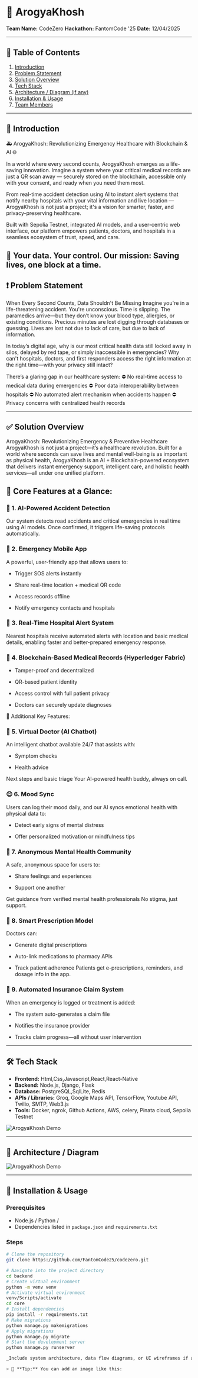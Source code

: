 # 🚀 ArogyaKhosh

**Team Name:** CodeZero 
**Hackathon:** FantomCode '25 
**Date:** 12/04/2025

---

## 📖 Table of Contents

1. [Introduction](#-introduction)
2. [Problem Statement](#-problem-statement)
3. [Solution Overview](#-solution-overview)
4. [Tech Stack](#-tech-stack)
5. [Architecture / Diagram (if any)](#-architecture--diagram-if-any)
6. [Installation & Usage](#-installation--usage)
7. [Team Members](#-team-members)

---

## 🧠 Introduction

🚑 ArogyaKhosh: Revolutionizing Emergency Healthcare with Blockchain & AI 🌐

In a world where every second counts, ArogyaKhosh emerges as a life-saving innovation. Imagine a system where your critical medical records are just a QR scan away — securely stored on the blockchain, accessible only with your consent, and ready when you need them most.

From real-time accident detection using AI to instant alert systems that notify nearby hospitals with your vital information and live location — ArogyaKhosh is not just a project; it's a vision for smarter, faster, and privacy-preserving healthcare.

Built with Sepolia Testnet, integrated AI models, and a user-centric web interface, our platform empowers patients, doctors, and hospitals in a seamless ecosystem of trust, speed, and care.

🔐 Your data. Your control. Our mission: Saving lives, one block at a time.
---

## ❗ Problem Statement

When Every Second Counts, Data Shouldn't Be Missing
Imagine you're in a life-threatening accident. You're unconscious. Time is slipping. The paramedics arrive—but they don’t know your blood type, allergies, or existing conditions. Precious minutes are lost digging through databases or guessing.
Lives are lost not due to lack of care, but due to lack of information.

In today’s digital age, why is our most critical health data still locked away in silos, delayed by red tape, or simply inaccessible in emergencies? Why can't hospitals, doctors, and first responders access the right information at the right time—with your privacy still intact?

There’s a glaring gap in our healthcare system:
⛔ No real-time access to medical data during emergencies
⛔ Poor data interoperability between hospitals
⛔ No automated alert mechanism when accidents happen
⛔ Privacy concerns with centralized health records

---

## ✅ Solution Overview

ArogyaKhosh: Revolutionizing Emergency & Preventive Healthcare
ArogyaKhosh is not just a project—it’s a healthcare revolution. Built for a world where seconds can save lives and mental well-being is as important as physical health, ArogyaKhosh is an AI + Blockchain-powered ecosystem that delivers instant emergency support, intelligent care, and holistic health services—all under one unified platform.

## 🧠 Core Features at a Glance:
### 🚨 1. AI-Powered Accident Detection
Our system detects road accidents and critical emergencies in real time using AI models. Once confirmed, it triggers life-saving protocols automatically.

### 📱 2. Emergency Mobile App
A powerful, user-friendly app that allows users to:

- Trigger SOS alerts instantly

- Share real-time location + medical QR code

- Access records offline

- Notify emergency contacts and hospitals

### 📍 3. Real-Time Hospital Alert System
Nearest hospitals receive automated alerts with location and basic medical details, enabling faster and better-prepared emergency response.

### 🔐 4. Blockchain-Based Medical Records (Hyperledger Fabric)
- Tamper-proof and decentralized

- QR-based patient identity

- Access control with full patient privacy

- Doctors can securely update diagnoses

🌟 Additional Key Features:
### 🤖 5. Virtual Doctor (AI Chatbot)
An intelligent chatbot available 24/7 that assists with:

- Symptom checks

- Health advice

Next steps and basic triage Your AI-powered health buddy, always on call.

### 😊 6. Mood Sync
Users can log their mood daily, and our AI syncs emotional health with physical data to:

- Detect early signs of mental distress

- Offer personalized motivation or mindfulness tips


### 🧠 7. Anonymous Mental Health Community
A safe, anonymous space for users to:

- Share feelings and experiences

- Support one another

Get guidance from verified mental health professionals No stigma, just support.

### 💊 8. Smart Prescription Model
Doctors can:

- Generate digital prescriptions

- Auto-link medications to pharmacy APIs

- Track patient adherence Patients get e-prescriptions, reminders, and dosage info in the app.

### 💸 9. Automated Insurance Claim System
When an emergency is logged or treatment is added:

- The system auto-generates a claim file

- Notifies the insurance provider

- Tracks claim progress—all without user intervention


---

## 🛠️ Tech Stack

- **Frontend:** Html,Css,Javascript,React,React-Native  
- **Backend:** Node.js, Django, Flask 
- **Database:** PostgreSQL,SqlLite, Redis
- **APIs / Libraries:** Groq, Google Maps API, TensorFlow, Youtube API, Twilio, SMTP, Web3.js  
- **Tools:** Docker, ngrok, Github Actions, AWS, celery, Pinata cloud, Sepolia Testnet 

![ArogyaKhosh Demo](https://i.postimg.cc/4NdzyfM9/Whats-App-Image-2025-04-12-at-06-56-04-73a37029.jpg)


---

## 🧩 Architecture / Diagram 

![ArogyaKhosh Demo](https://i.postimg.cc/2ydnW3YQ/Whats-App-Image-2025-04-12-at-06-52-46-119ded72.jpg)


---

## 🧪 Installation & Usage

### Prerequisites

- Node.js / Python / 
- Dependencies listed in `package.json` and `requirements.txt`

### Steps

```bash
# Clone the repository
git clone https://github.com/FantomCode25/codezero.git

# Navigate into the project directory
cd backend
# Create virtual environment
python -m venv venv
# Activate virtual environment
venv/Scripts/activate
cd core
# Install dependencies
pip install -r requirements.txt
# Make migrations
python manage.py makemigrations
# Apply migrations
python manage.py migrate
# Start the development server
python manage.py runserver

_Include system architecture, data flow diagrams, or UI wireframes if available._

> 📌 **Tip:** You can add an image like this:

